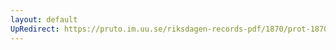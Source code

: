 ```yaml
---
layout: default
UpRedirect: https://pruto.im.uu.se/riksdagen-records-pdf/1870/prot-1870--fk--421/prot-1870--fk--421_026.pdf
---
```

